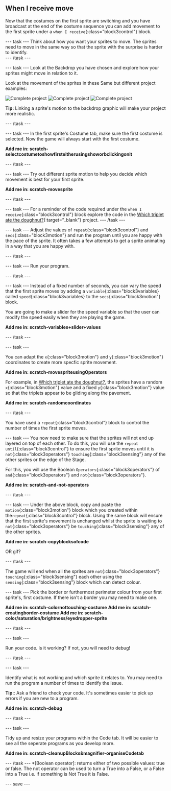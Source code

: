 ## When I receive move
Now that the costumes on the first sprite are switching and you have broadcast at the end of the costume sequence you can add movement to the first sprite under a `when I receive`{:class="block3control"} block.

--- task ---
Think about how you want your sprites to move. The sprites need to move in the same way so that the sprite with the surprise is harder to identify.  
--- /task ---

--- task ---
Look at the Backdrop you have chosen and explore how your sprites might move in relation to it. 

Look at the movement of the sprites in these Same but different project examples:

![Complete project](images/same_triplets.gif)
![Complete project](images/same_hens.gif)
![Complete project](images/same_presents.gif)

**Tip:** Linking a sprite's motion to the backdrop graphic will make your project more realistic.

--- /task ---

--- task ---
In the first sprite's Costume tab, make sure the first costume is selected. Now the game will always start with the first costume.

**Add me in: scratch-selectcostumetoshowfirsteitherusingshoworbclickingonit**

--- /task ---

--- task ---
Try out different sprite motion to help you decide which movement is best for your first sprite.

**Add me in: scratch-movesprite**

--- /task ---

--- task ---
For a reminder of the code required under the `when I receive`{:class="block3control"} block explore the code in the [Which triplet ate the doughnut?](https://scratch.mit.edu/projects/411558897/editor){:target=”_blank”} project.
--- /task ---

--- task ---
Adjust the values of `repeat`{:class="block3control"} and `secs`{:class="block3motion"} and run the program until you are happy with the pace of the sprite. It often takes a few attempts to get a sprite animating in a way that you are happy with.

--- /task ---

--- task ---
Run your program.

--- /task ---

--- task ---
Instead of a fixed number of seconds, you can vary the speed that the first sprite moves by adding a `variable`{:class="block3variables} called `speed`{:class="block3variables} to the `secs`{:class="block3motion"} block.

You are  going to make a slider for the speed variable so that the user can modify the speed easily when they are playing the game. 

**Add me in: scratch-variables+slider+values**

--- /task ---

--- task ---

You can adapt the `x`{:class="block3motion"} and `y`{:class="block3motion"} coordinates to create more specfic sprite movement.

**Add me in: scratch-movespriteusingOperators**

For example, in [Which triplet ate the doughnut?](https://scratch.mit.edu/projects/411558897/editor/), the sprites have a random `x`{:class="block3motion"} value and a fixed `y`{:class="block3motion"} value so that the triplets appear to be gliding along the pavement.

**Add me in: scratch-randomcoordinates**

--- /task ---

You have  used a `repeat`{:class="block3control"} block to control the number of times the first sprite moves. 

--- task ---
You now need to make sure that the sprites will not end up layered on top of each other. To do this, you will use the `repeat until`{:class="block3control"} to ensure the first sprite moves until it is `not`{:class="block3operators"} `touching`{:class="block3sensing"} any of the other sprites or the edge of the Stage.

For this, you will use the Boolean `Operators`{:class="block3operators"} of `and`{:class="block3operators"} and `not`{:class="block3operators"}.

**Add me in: scratch-and-not-operators**

--- /task ---

--- task ---
Under the above block, copy and paste the `motion`{:class="block3motion"} block which you created within the`repeat`{:class="block3control"} block. Using the same block will ensure that the first sprite's movement is unchanged whilst the sprite is waiting to `not`{:class="block3operators"} be `touching`{:class="block3sensing"} any of the other sprites.

**Add me in: scratch-copyblocksofcode**

OR gif?

--- /task ---

The game will end when all the sprites are `not`{:class="block3operators"} `touching`{:class="block3sensing"} each other using  the `sensing`{:class="block3sensing"} block which can detect colour.

--- task ---
Pick the border or furthermost perimeter colour from your first sprite's, first costume. If there isn't a border you may need to make one.

**Add me in: scratch-colornottouching-costume**
**Add me in: scratch-creatingborder-costume**
**Add me in: scratch-color/saturation/brightness/eyedropper-sprite**

--- /task ---

--- task ---

Run your code. Is it working? If not, you will need to debug!

--- /task ---

--- task ---

Identify what is not working and which sprite it relates to. You may need to run the program a number of times to identify the issue.

**Tip:**: Ask a friend to check your code. It's sometimes easier to pick up errors if you are new to a program.

**Add me in: scratch-debug**

--- /task ---

--- task ---

Tidy up and resize your programs within the Code tab. It will be easier to see all the seperate programs as you develop more.

**Add me in: scratch-cleanupBlocks&magnifier-organiseCodetab**

--- /task ---
*[Boolean operator]: returns either of two possible values: true or false. The not operator can be used to turn a True into a False, or a False into a True i.e. if something is Not True it is False.


--- save ---
